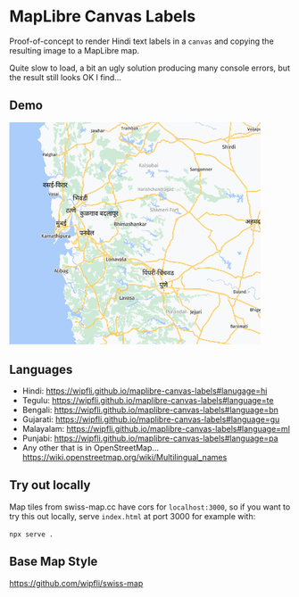 # MapLibre Canvas Labels

Proof-of-concept to render Hindi text labels in a `canvas` and copying the resulting image to a MapLibre map.

Quite slow to load, a bit an ugly solution producing many console errors, but the result still looks OK I find...

## Demo

<a href="https://wipfli.github.io/maplibre-canvas-labels">

<img src="screenshot.png" width=450>

</a>

## Languages

  * Hindi: https://wipfli.github.io/maplibre-canvas-labels#lanugage=hi
  * Tegulu: https://wipfli.github.io/maplibre-canvas-labels#language=te
  * Bengali: https://wipfli.github.io/maplibre-canvas-labels#language=bn
  * Gujarati: https://wipfli.github.io/maplibre-canvas-labels#language=gu
  * Malayalam: https://wipfli.github.io/maplibre-canvas-labels#language=ml
  * Punjabi: https://wipfli.github.io/maplibre-canvas-labels#language=pa
  * Any other that is in OpenStreetMap... https://wiki.openstreetmap.org/wiki/Multilingual_names

## Try out locally

Map tiles from swiss-map.cc have cors for `localhost:3000`, so if you want to try this out locally, serve `index.html` at port 3000 for example with:

`npx serve .`

## Base Map Style

https://github.com/wipfli/swiss-map
